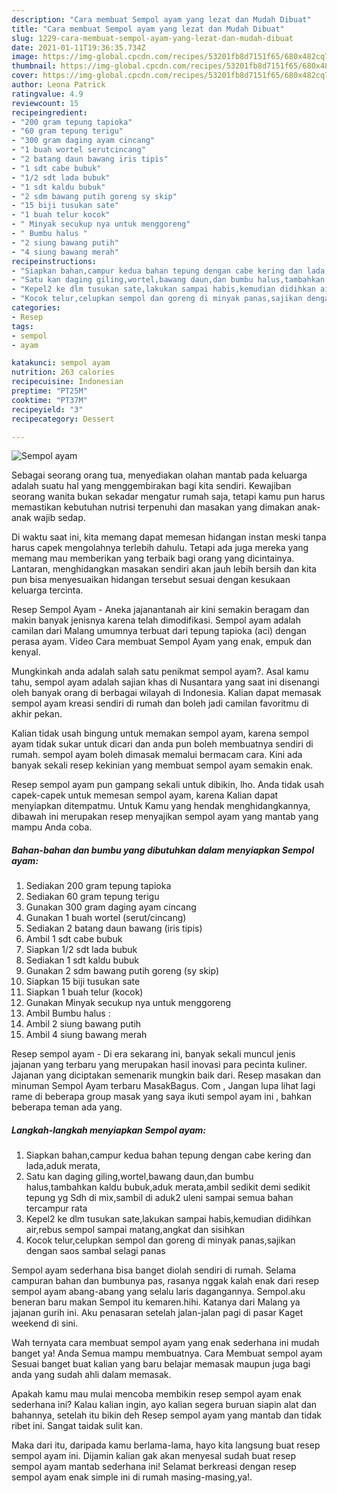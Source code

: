 ```yaml
---
description: "Cara membuat Sempol ayam yang lezat dan Mudah Dibuat"
title: "Cara membuat Sempol ayam yang lezat dan Mudah Dibuat"
slug: 1229-cara-membuat-sempol-ayam-yang-lezat-dan-mudah-dibuat
date: 2021-01-11T19:36:35.734Z
image: https://img-global.cpcdn.com/recipes/53201fb8d7151f65/680x482cq70/sempol-ayam-foto-resep-utama.jpg
thumbnail: https://img-global.cpcdn.com/recipes/53201fb8d7151f65/680x482cq70/sempol-ayam-foto-resep-utama.jpg
cover: https://img-global.cpcdn.com/recipes/53201fb8d7151f65/680x482cq70/sempol-ayam-foto-resep-utama.jpg
author: Leona Patrick
ratingvalue: 4.9
reviewcount: 15
recipeingredient:
- "200 gram tepung tapioka"
- "60 gram tepung terigu"
- "300 gram daging ayam cincang"
- "1 buah wortel serutcincang"
- "2 batang daun bawang iris tipis"
- "1 sdt cabe bubuk"
- "1/2 sdt lada bubuk"
- "1 sdt kaldu bubuk"
- "2 sdm bawang putih goreng sy skip"
- "15 biji tusukan sate"
- "1 buah telur kocok"
- " Minyak secukup nya untuk menggoreng"
- " Bumbu halus "
- "2 siung bawang putih"
- "4 siung bawang merah"
recipeinstructions:
- "Siapkan bahan,campur kedua bahan tepung dengan cabe kering dan lada,aduk merata,"
- "Satu kan daging giling,wortel,bawang daun,dan bumbu halus,tambahkan kaldu bubuk,aduk merata,ambil sedikit demi sedikit tepung yg Sdh di mix,sambil di aduk2 uleni sampai semua bahan tercampur rata"
- "Kepel2 ke dlm tusukan sate,lakukan sampai habis,kemudian didihkan air,rebus sempol sampai matang,angkat dan sisihkan"
- "Kocok telur,celupkan sempol dan goreng di minyak panas,sajikan dengan saos sambal selagi panas"
categories:
- Resep
tags:
- sempol
- ayam

katakunci: sempol ayam 
nutrition: 263 calories
recipecuisine: Indonesian
preptime: "PT25M"
cooktime: "PT37M"
recipeyield: "3"
recipecategory: Dessert

---
```



![Sempol ayam](https://img-global.cpcdn.com/recipes/53201fb8d7151f65/680x482cq70/sempol-ayam-foto-resep-utama.jpg)

Sebagai seorang orang tua, menyediakan olahan mantab pada keluarga adalah suatu hal yang menggembirakan bagi kita sendiri. Kewajiban seorang  wanita bukan sekadar mengatur rumah saja, tetapi kamu pun harus memastikan kebutuhan nutrisi terpenuhi dan masakan yang dimakan anak-anak wajib sedap.

Di waktu  saat ini, kita memang dapat memesan hidangan instan meski tanpa harus capek mengolahnya terlebih dahulu. Tetapi ada juga mereka yang memang mau memberikan yang terbaik bagi orang yang dicintainya. Lantaran, menghidangkan masakan sendiri akan jauh lebih bersih dan kita pun bisa menyesuaikan hidangan tersebut sesuai dengan kesukaan keluarga tercinta. 

Resep Sempol Ayam - Aneka jajanantanah air kini semakin beragam dan makin banyak jenisnya karena telah dimodifikasi. Sempol ayam adalah camilan dari Malang umumnya terbuat dari tepung tapioka (aci) dengan perasa ayam. Video Cara membuat Sempol Ayam yang enak, empuk dan kenyal.

Mungkinkah anda adalah salah satu penikmat sempol ayam?. Asal kamu tahu, sempol ayam adalah sajian khas di Nusantara yang saat ini disenangi oleh banyak orang di berbagai wilayah di Indonesia. Kalian dapat memasak sempol ayam kreasi sendiri di rumah dan boleh jadi camilan favoritmu di akhir pekan.

Kalian tidak usah bingung untuk memakan sempol ayam, karena sempol ayam tidak sukar untuk dicari dan anda pun boleh membuatnya sendiri di rumah. sempol ayam boleh dimasak memalui bermacam cara. Kini ada banyak sekali resep kekinian yang membuat sempol ayam semakin enak.

Resep sempol ayam pun gampang sekali untuk dibikin, lho. Anda tidak usah capek-capek untuk memesan sempol ayam, karena Kalian dapat menyiapkan ditempatmu. Untuk Kamu yang hendak menghidangkannya, dibawah ini merupakan resep menyajikan sempol ayam yang mantab yang mampu Anda coba.

<!--inarticleads1-->

##### Bahan-bahan dan bumbu yang dibutuhkan dalam menyiapkan Sempol ayam:

1. Sediakan 200 gram tepung tapioka
1. Sediakan 60 gram tepung terigu
1. Gunakan 300 gram daging ayam cincang
1. Gunakan 1 buah wortel (serut/cincang)
1. Sediakan 2 batang daun bawang (iris tipis)
1. Ambil 1 sdt cabe bubuk
1. Siapkan 1/2 sdt lada bubuk
1. Sediakan 1 sdt kaldu bubuk
1. Gunakan 2 sdm bawang putih goreng (sy skip)
1. Siapkan 15 biji tusukan sate
1. Siapkan 1 buah telur (kocok)
1. Gunakan  Minyak secukup nya untuk menggoreng
1. Ambil  Bumbu halus :
1. Ambil 2 siung bawang putih
1. Ambil 4 siung bawang merah


Resep sempol ayam - Di era sekarang ini, banyak sekali muncul jenis jajanan yang terbaru yang merupakan hasil inovasi para pecinta kuliner. Jajanan yang diciptakan semenarik mungkin baik dari. Resep masakan dan minuman Sempol Ayam terbaru MasakBagus. Com , Jangan lupa lihat lagi rame di beberapa group masak yang saya ikuti sempol ayam ini , bahkan beberapa teman ada yang. 

<!--inarticleads2-->

##### Langkah-langkah menyiapkan Sempol ayam:

1. Siapkan bahan,campur kedua bahan tepung dengan cabe kering dan lada,aduk merata,
1. Satu kan daging giling,wortel,bawang daun,dan bumbu halus,tambahkan kaldu bubuk,aduk merata,ambil sedikit demi sedikit tepung yg Sdh di mix,sambil di aduk2 uleni sampai semua bahan tercampur rata
1. Kepel2 ke dlm tusukan sate,lakukan sampai habis,kemudian didihkan air,rebus sempol sampai matang,angkat dan sisihkan
1. Kocok telur,celupkan sempol dan goreng di minyak panas,sajikan dengan saos sambal selagi panas


Sempol ayam sederhana bisa banget diolah sendiri di rumah. Selama campuran bahan dan bumbunya pas, rasanya nggak kalah enak dari resep sempol ayam abang-abang yang selalu laris dagangannya. Sempol.aku beneran baru makan Sempol itu kemaren.hihi. Katanya dari Malang ya jajanan gurih ini. Aku penasaran setelah jalan-jalan pagi di pasar Kaget weekend di sini. 

Wah ternyata cara membuat sempol ayam yang enak sederhana ini mudah banget ya! Anda Semua mampu membuatnya. Cara Membuat sempol ayam Sesuai banget buat kalian yang baru belajar memasak maupun juga bagi anda yang sudah ahli dalam memasak.

Apakah kamu mau mulai mencoba membikin resep sempol ayam enak sederhana ini? Kalau kalian ingin, ayo kalian segera buruan siapin alat dan bahannya, setelah itu bikin deh Resep sempol ayam yang mantab dan tidak ribet ini. Sangat taidak sulit kan. 

Maka dari itu, daripada kamu berlama-lama, hayo kita langsung buat resep sempol ayam ini. Dijamin kalian gak akan menyesal sudah buat resep sempol ayam mantab sederhana ini! Selamat berkreasi dengan resep sempol ayam enak simple ini di rumah masing-masing,ya!.


